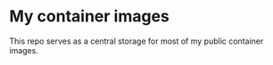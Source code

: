 # My container images
This repo serves as a central storage for most of my public container images.
